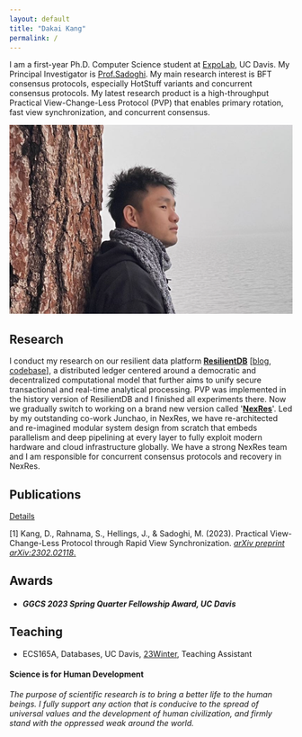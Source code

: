 ```yaml
---
layout: default
title: "Dakai Kang"
permalink: /
---
```


I am a first-year Ph.D. Computer Science student at [ExpoLab](https://expolab.org), UC Davis. My Principal Investigator is [Prof.Sadoghi](https://expolab.org). My main research interest is BFT consensus protocols, especially HotStuff variants and concurrent consensus protocols. My latest research product is a high-throughput Practical View-Change-Less Protocol (PVP) that enables primary rotation, fast view synchronization, and concurrent consensus.



![Screen Shot 2023-03-10 at 7.10.51 PM](./img/dakai.png)



## Research

I conduct my research on our resilient data platform **[ResilientDB](https://resilientdb.com)** [[blog](https://blog.resilientdb.com), [codebase](https://github.com/resilientdb/resilientdb)], a distributed ledger centered around a democratic and decentralized computational model that further aims to unify secure transactional and real-time analytical processing. PVP was implemented in the history version of ResilientDB and I finished all experiments there. Now we gradually switch to working on a brand new version called '**[NexRes](https://resilientdb.com)**'. Led by my outstanding co-work Junchao, in NexRes, we have re-architected and re-imagined modular system design from scratch that embeds parallelism and deep pipelining at every layer to fully exploit modern hardware and cloud infrastructure globally. We have a strong NexRes team and I am responsible for concurrent consensus protocols and recovery in NexRes.



## Publications

[Details](publications)

[1] Kang, D., Rahnama, S., Hellings, J., & Sadoghi, M. (2023). Practical View-Change-Less Protocol through Rapid View Synchronization. [*arXiv preprint arXiv:2302.02118*.](https://arxiv.org/abs/2302.02118)



## Awards

- ##### GGCS 2023 Spring Quarter Fellowship Award, UC Davis



## Teaching

- ECS165A, Databases, UC Davis, [23Winter](https://expolab.org/ecs165a-winter2023.html), Teaching Assistant



#### Science is for Human Development
*The purpose of scientific research is to bring a better life to the human beings. I fully support any action that is conducive to the spread of universal values and the development of human civilization, and firmly stand with the oppressed weak around the world.*